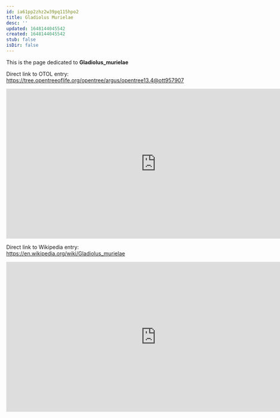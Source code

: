 ```yaml
---
id: ia61pp2zhz2w39pq115hpo2
title: Gladiolus Murielae
desc: ''
updated: 1648144045542
created: 1648144045542
stub: false
isDir: false
---
```

This is the page dedicated to **Gladiolus_murielae**


Direct link to OTOL entry: https://tree.opentreeoflife.org/opentree/argus/opentree13.4@ott957907



<html>
    <body>
    <iframe src="https://tree.opentreeoflife.org/opentree/argus/opentree13.4@ott957907"
    width="800" height="400" frameborder="0" allowfullscreen> </iframe>
    </body>
</html>
    


Direct link to Wikipedia entry: https://en.wikipedia.org/wiki/Gladiolus_murielae



<html>
    <body>
    <iframe src="https://en.wikipedia.org/wiki/Gladiolus_murielae"
    width="800" height="400" frameborder="0" allowfullscreen> </iframe>
    </body>
</html>
    
